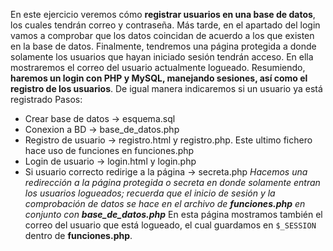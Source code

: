 ﻿

En este ejercicio veremos cómo **registrar usuarios en una base de datos**, los cuales tendrán correo y contraseña. Más tarde, en el apartado del login vamos a comprobar que los datos coincidan de acuerdo a los que existen en la base de datos.
Finalmente, tendremos una página protegida a donde solamente los usuarios que hayan iniciado sesión tendrán acceso. En ella mostraremos el correo del usuario actualmente logueado.
Resumiendo, **haremos un login con PHP y MySQL, manejando sesiones, así como el registro de los usuarios**. De igual manera indicaremos si un usuario ya está registrado
Pasos:

 - Crear base de datos -> esquema.sql
 - Conexion a BD -> base_de_datos.php
 - Registro de usuario -> registro.html y registro.php. Este ultimo fichero hace uso de funciones en funciones.php
 - Login de usuario -> login.html y login.php
 - Si usuario correcto redirige a la página -> secreta.php 
 *Hacemos una redirección a la página protegida o secreta en donde solamente entran los usuarios logueados; recuerda que el inicio de sesión y la comprobación de datos se hace en el archivo de **funciones.php** en conjunto con **base_de_datos.php***
 En esta página mostramos también el correo del usuario que está logueado, el cual guardamos en `$_SESSION` dentro de **funciones.php**.

 

